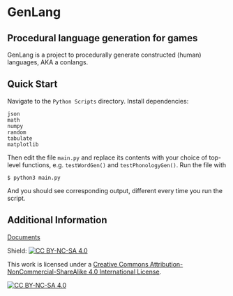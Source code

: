 # GenLang
## Procedural language generation for games

GenLang is a project to procedurally generate constructed (human)
languages, AKA a conlangs.

## Quick Start

Navigate to the `Python Scripts` directory.
Install dependencies: 
```
json
math
numpy
random
tabulate
matplotlib
```

Then edit the file
`main.py` and replace its contents with your choice of top-level 
functions, e.g. `testWordGen()` and `testPhonologyGen()`.
Run the file with

```
$ python3 main.py
```

And you should see corresponding output, different every time you run the
script.

## Additional Information

[Documents](https://drive.google.com/drive/folders/1hwFurYApXAu_IjkHNm_bkzgL_6DLucYc?usp=sharing)

Shield: [![CC BY-NC-SA 4.0][cc-by-nc-sa-shield]][cc-by-nc-sa]

This work is licensed under a
[Creative Commons Attribution-NonCommercial-ShareAlike 4.0 International License][cc-by-nc-sa].

[![CC BY-NC-SA 4.0][cc-by-nc-sa-image]][cc-by-nc-sa]

[cc-by-nc-sa]: http://creativecommons.org/licenses/by-nc-sa/4.0/
[cc-by-nc-sa-image]: https://licensebuttons.net/l/by-nc-sa/4.0/88x31.png
[cc-by-nc-sa-shield]: https://img.shields.io/badge/License-CC%20BY--NC--SA%204.0-lightgrey.svg
